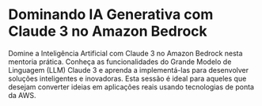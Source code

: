 # Dominando IA Generativa com Claude 3 no Amazon Bedrock

Domine a Inteligência Artificial com Claude 3 no Amazon Bedrock nesta mentoria prática. Conheça as funcionalidades do Grande Modelo de Linguagem (LLM) Claude 3 e aprenda a implementá-las para desenvolver soluções inteligentes e inovadoras. Esta sessão é ideal para aqueles que desejam converter ideias em aplicações reais usando tecnologias de ponta da AWS.
